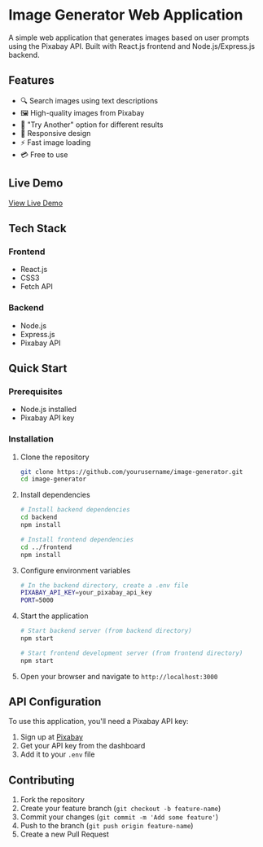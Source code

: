 # Image Generator Web Application

A simple web application that generates images based on user prompts using the Pixabay API. Built with React.js frontend and Node.js/Express.js backend.

## Features

- 🔍 Search images using text descriptions
- 🖼️ High-quality images from Pixabay
- 🔄 "Try Another" option for different results
- 📱 Responsive design
- ⚡ Fast image loading
- 💳 Free to use

## Live Demo

[View Live Demo](https://your-demo-link.com)

## Tech Stack

### Frontend
- React.js
- CSS3
- Fetch API

### Backend
- Node.js
- Express.js
- Pixabay API

## Quick Start

### Prerequisites
- Node.js installed
- Pixabay API key

### Installation

1. Clone the repository
   ```bash
   git clone https://github.com/yourusername/image-generator.git
   cd image-generator
   ```

2. Install dependencies
   ```bash
   # Install backend dependencies
   cd backend
   npm install

   # Install frontend dependencies
   cd ../frontend
   npm install
   ```

3. Configure environment variables
   ```bash
   # In the backend directory, create a .env file
   PIXABAY_API_KEY=your_pixabay_api_key
   PORT=5000
   ```

4. Start the application
   ```bash
   # Start backend server (from backend directory)
   npm start

   # Start frontend development server (from frontend directory)
   npm start
   ```

5. Open your browser and navigate to `http://localhost:3000`

## API Configuration

To use this application, you'll need a Pixabay API key:
1. Sign up at [Pixabay](https://pixabay.com/api/docs/)
2. Get your API key from the dashboard
3. Add it to your `.env` file

## Contributing

1. Fork the repository
2. Create your feature branch (`git checkout -b feature-name`)
3. Commit your changes (`git commit -m 'Add some feature'`)
4. Push to the branch (`git push origin feature-name`)
5. Create a new Pull Request

